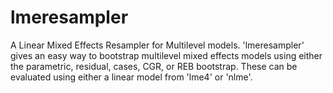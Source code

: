 lmeresampler
============
A Linear Mixed Effects Resampler for Multilevel models. 'lmeresampler' gives an easy way to bootstrap multilevel mixed effects models using either the parametric, residual, cases, CGR, or REB bootstrap.  These can be evaluated using either a linear model from 'lme4' or 'nlme'.